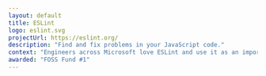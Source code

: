 ```yaml
---
layout: default
title: ESLint
logo: eslint.svg
projectUrl: https://eslint.org/
description: "Find and fix problems in your JavaScript code."
context: "Engineers across Microsoft love ESLint and use it as an important part of their inner dev loop. ESLint makes the JavaScript and TypeScript world more consistent and helps everyone be more efficient in delivering value."
awarded: "FOSS Fund #1"
---
```

